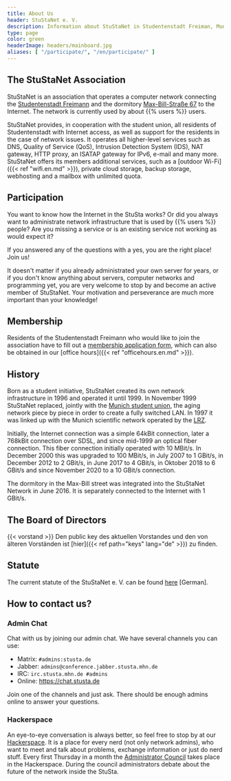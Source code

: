 ```yaml
---
title: About Us
header: StuStaNet e. V.
description: Information about StuStaNet in Studentenstadt Freiman, Munich, Germany
type: page
color: green
headerImage: headers/mainboard.jpg
aliases: [ "/participate/", "/en/participate/" ]
---
```


## The StuStaNet Association
StuStaNet is an association that operates a computer network connecting the [Studentenstadt Freimann](https://stusta.de/en/) and the dormitory [Max-Bill-Straße 67](https://max-bill.de/) to the Internet. The network is currently used by about {{% users %}} users.

StuStaNet provides, in cooperation with the student union, all residents of Studentenstadt with Internet access, as well as support for the residents in the case of network issues.
It operates all higher-level services such as DNS, Quality of Service (QoS), Intrusion Detection System (IDS), NAT gateway, HTTP proxy, an ISATAP gateway for IPv6, e-mail and many more.
StuStaNet offers its members additional services, such as a [outdoor Wi-Fi]({{< ref "wifi.en.md" >}}), private cloud storage, backup storage, webhosting and a mailbox with unlimited quota.


## Participation
You want to know how the Internet in the StuSta works?
Or did you always want to administrate network infrastructure that is used by {{% users %}} people?
Are you missing a service or is an existing service not working as would expect it?

If you answered any of the questions with a yes, you are the right place! Join us!

It doesn't matter if you already administrated your own server for years, or if you don't know anything about servers, computer networks and programming yet, you are very welcome to stop by and become an active member of StuStaNet. Your motivation and perseverance are much more important than your knowledge!


## Membership
Residents of the Studentenstadt Freimann who would like to join the association have to fill out a [membership application form](https://reg.stustanet.de/), which can also be obtained in our [office hours]({{< ref "officehours.en.md" >}}).


## History
Born as a student initiative, StuStaNet created its own network infrastructure in 1996 and operated it until 1999. In November 1999 StuStaNet replaced, jointly with the [Munich student union](https://www.studentenwerk-muenchen.de/), the aging network piece by piece in order to create a fully switched LAN. In 1997 it was linked up with the Munich scientific network operated by the [LRZ](https://www.lrz.de/).

Initially, the Internet connection was a simple 64kBit connection, later a 768kBit connection over SDSL, and since mid-1999 an optical fiber connection. This fiber connection initially operated with 10 MBit/s. In December 2000 this was upgraded to 100 MBit/s, in July 2007 to 1 GBit/s, in December 2012 to 2 GBit/s, in June 2017 to 4 GBit/s, in Oktober 2018 to 6 GBit/s and since November 2020 to a 10 GBit/s connection.

The dormitory in the Max-Bill street was integrated into the StuStaNet Network in June 2016. It is separately connected to the Internet with 1 GBit/s.


## The Board of Directors
{{< vorstand >}}
Den public key des aktuellen Vorstandes und den von älteren Vorständen ist [hier]({{< ref path="keys" lang="de" >}}) zu finden.

## Statute
The current statute of the StuStaNet e. V. can be found [here](https://vereinsanzeiger.stustanet.de/satzung.pdf) [German].

## How to contact us?
### Admin Chat
Chat with us by joining our admin chat.
We have several channels you can use:

* Matrix: `#admins:stusta.de`
* Jabber: `admins@conference.jabber.stusta.mhn.de`
* IRC: `irc.stusta.mhn.de #admins`
* Online: https://chat.stusta.de

Join one of the channels and just ask. There should be enough admins online to answer your questions.

### Hackerspace
An eye-to-eye conversation is always better, so feel free to stop by at our [Hackerspace](https://wiki.stusta.de/Hackerspace).
It is a place for every nerd (not only network admins), who want to meet and talk about problems, exchange information or just do nerd stuff.
Every first Thursday in a month the [Administrator Council](https://wiki.stusta.de/Adminrat) takes place in the Hackerspace.
During the council administrators debate about the future of the network inside the StuSta.
